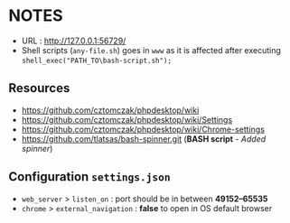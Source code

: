 # NOTES

- URL : http://127.0.0.1:56729/
- Shell scripts (`any-file.sh`) goes in `www` as it is affected after executing `shell_exec("PATH_TO\bash-script.sh");`

## Resources

- https://github.com/cztomczak/phpdesktop/wiki
- https://github.com/cztomczak/phpdesktop/wiki/Settings
- https://github.com/cztomczak/phpdesktop/wiki/Chrome-settings
- https://github.com/tlatsas/bash-spinner.git (**BASH script** - *Added spinner*)

## Configuration `settings.json`

- `web_server` > `listen_on` : port should be in between **49152–65535**
- `chrome` > `external_navigation` : **false** to open in OS default browser



